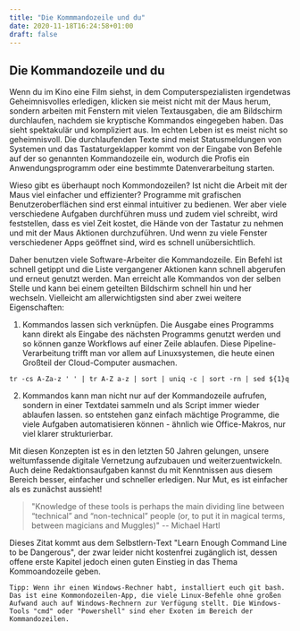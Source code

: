 ```yaml
---
title: "Die Kommmandozeile und du"
date: 2020-11-18T16:24:58+01:00
draft: false
---
```

## Die Kommandozeile und du

Wenn du im Kino eine Film siehst, in dem Computerspezialisten irgendetwas Geheimnisvolles erledigen, klicken sie meist nicht mit der Maus herum, sondern arbeiten mit Fenstern mit vielen Textausgaben, die am Bildschirm durchlaufen, nachdem sie kryptische Kommandos eingegeben haben. Das sieht spektakulär und kompliziert aus. Im echten Leben ist es meist nicht so geheimnisvoll. Die durchlaufenden Texte sind meist Statusmeldungen von Systemen und das Tastaturgeklapper kommt von der Eingabe von Befehle auf der so genannten Kommandozeile ein, wodurch die Profis ein Anwendungsprogramm oder eine bestimmte Datenverarbeitung starten.

Wieso gibt es überhaupt noch Kommondozeilen? Ist nicht die Arbeit mit der Maus viel einfacher und effizienter?  Programme mit grafischen Benutzeroberflächen sind  erst einmal intuitiver zu bedienen. Wer aber viele verschiedene Aufgaben durchführen muss und zudem viel schreibt, wird feststellen, dass es viel Zeit kostet, die Hände von der Tastatur zu nehmen und mit der Maus Aktionen durchzuführen. Und wenn zu viele Fenster verschiedener Apps geöffnet sind, wird es schnell unübersichtlich. 

Daher benutzen viele Software-Arbeiter die Kommandozeile. Ein Befehl ist schnell getippt und die Liste vergangener Aktionen kann schnell abgerufen und erneut genutzt werden. Man erreicht alle Kommandos von der selben Stelle und kann bei einem geteilten Bildschirm schnell hin und her wechseln. Vielleicht am allerwichtigsten sind aber zwei weitere Eigenschaften: 

1. Kommandos lassen sich verknüpfen. Die Ausgabe eines Programms kann direkt als Eingabe des nächsten Programms genutzt werden und so können ganze Workflows auf einer Zeile ablaufen. Diese Pipeline-Verarbeitung trifft man vor allem auf Linuxsystemen, die heute einen Großteil der Cloud-Computer ausmachen.

```
tr -cs A-Za-z ' ' | tr A-Z a-z | sort | uniq -c | sort -rn | sed ${1}q 
```

2. Kommandos kann man nicht nur auf der Kommandozeile aufrufen, sondern in einer Textdatei sammeln und als Script immer wieder ablaufen lassen. so entstehen ganz einfach mächtige Programme, die viele Aufgaben automatisieren können - ähnlich wie Office-Makros, nur viel klarer strukturierbar.

Mit diesen Konzepten ist es in den letzten 50 Jahren gelungen, unsere weltumfassende digitale Vernetzung aufzubauen und weiterzuentwickeln. Auch deine Redaktionsaufgaben kannst du mit Kenntnissen aus diesem Bereich besser, einfacher und schneller erledigen. Nur Mut, es ist einfacher als es zunächst aussieht!

> "Knowledge of these tools is perhaps the main dividing line between “technical” and “non-technical” people (or, to put it in magical terms, between magicians and Muggles)" -- Michael Hartl

Dieses Zitat kommt aus dem Selbstlern-Text "Learn Enough Command Line to be Dangerous", der zwar leider nicht kostenfrei zugänglich ist, dessen offene erste Kapitel jedoch einen guten Einstieg in das Thema Kommoandozeile geben.

    Tipp: Wenn ihr einen Windows-Rechner habt, installiert euch git bash. Das ist eine Kommondozeilen-App, die viele Linux-Befehle ohne großen Aufwand auch auf Windows-Rechnern zur Verfügung stellt. Die Windows-Tools "cmd" oder "Powershell" sind eher Exoten im Bereich der Kommandozeilen.





